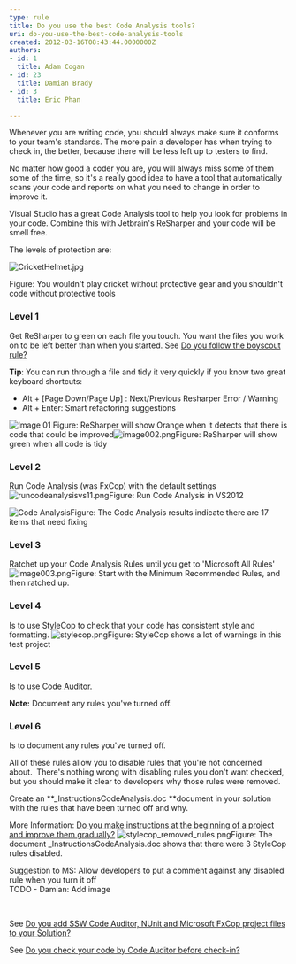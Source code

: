 ```yaml
---
type: rule
title: Do you use the best Code Analysis tools?
uri: do-you-use-the-best-code-analysis-tools
created: 2012-03-16T08:43:44.0000000Z
authors:
- id: 1
  title: Adam Cogan
- id: 23
  title: Damian Brady
- id: 3
  title: Eric Phan

---
```


 ​​Whenever you are writing code, you should always make sure it conforms to your team's standards. The more pain a developer has when trying to check in, the better, because there will be less left up to testers to find.​



​​No matter how good a coder you are, you will always miss some of them some of the time, so it's a really good idea to have a tool that automatically scans your code and reports on what you need to change in order to improve it.​





Visual Studio has a great Code Analysis tool to help you look for problems in your code. Combine this with Jetbrain's ReSharper and your code will be smell free.​

The levels of protection are:

​​​![CricketHelmet.jpg](/SoftwareDevelopment/RulestobetterArchitectureandCodeReview/PublishingImages/CricketHelmet.jpg)

Figure: You wouldn't play cricket without protective gear and you shouldn't code without protective tools​



### Level 1

Get ReSharper to green on each file you touch. You want the files you work on to be left better than when you started. See [Do you follow the boyscout rule?](http&#58;//www.ssw.com.au/ssw/standards/rules/RulestoBetterCode.aspx#BoyscoutRule)

**Tip**: You can run through a file and tidy it very quickly if you know two great keyboard shortcuts:

- Alt + [Page Down/Page Up] : Next/Previous Resharper Error / Warning
- Alt + Enter: Smart refactoring suggestions

![Image 01](/SoftwareDevelopment/RulestobetterArchitectureandCodeReview/PublishingImages/image001.png)
​Figure: ReSharper will show Orange when it detects that there is code that could be improved![image002.png](/SoftwareDevelopment/RulestobetterArchitectureandCodeReview/PublishingImages/image002.png)​Figure: ReSharper will show green when all code is tidy
### Level 2

Run Code Analysis (was FxCop) with the default settings
![runcodeanalysisvs11.png](/SoftwareDevelopment/RulestobetterArchitectureandCodeReview/PublishingImages/CodeAnalysisVS11.png)Figure: Run Code Analysis in VS2012


![Code Analysis](/SoftwareDevelopment/RulestobetterArchitectureandCodeReview/PublishingImages/codeanalysis.png)Figure: The Code Analysis results indicate there are 17 items that need fixing
### Level 3

Ratchet up your Code Analysis Rules until you get to 'Microsoft All Rules'
![image003.png](/SoftwareDevelopment/RulestobetterArchitectureandCodeReview/PublishingImages/image003.png)Figure: Start with the Minimum Recommended Rules, and then ratched up.
### Level 4

Is to use StyleCop to check that your code has consistent style and formatting.
![stylecop.png](/SoftwareDevelopment/RulestobetterArchitectureandCodeReview/PublishingImages/StyleCopInVS2010.png)Figure: StyleCop shows a lot of warnings in this test project
### Level 5

Is to use [Code Auditor.](http&#58;//www.ssw.com.au/ssw/CodeAuditor/Default.aspx)

**Note:** Document any rules you've turned off.

### Level 6

Is to document any rules you've turned off.

All of these rules allow you to disable rules that you're not concerned about.  There's nothing wrong with disabling rules you don't want checked, but you should make it clear to developers why those rules were removed.

Create an **\_InstructionsCodeAnalysis.doc **document in your solution with the rules that have been turned off and why.

More Information: [Do you make instructions at the beginning of a project and improve them gradually?​​](/SoftwareDevelopment/RulesToBetterDotNETProjects/Pages/DoYouMakeInstructions.aspx)
![stylecop_removed_rules.png](/SoftwareDevelopment/RulestobetterArchitectureandCodeReview/PublishingImages/StyleCopRemovedRules.png)Figure: The document \_InstructionsCodeAnalysis.doc shows that there were 3 StyleCop rules disabled.

Suggestion to MS: Allow developers to put a comment against any disabled rule when you turn it off
<br>TODO - Damian: Add image

​​​


See [Do you add SSW Code Auditor, NUnit and Microsoft FxCop project files to your Solution?](/SoftwareDevelopment/RulesToBetterDotNETProjects/Pages/AddCAFxCopToSolution.aspx)

See [Do you check your code by Code Auditor before check-in?](/Management/RulesToSuccessfulProjects/Pages/CheckCodeByCodeAuditorBeforeCheckIn.aspx)



